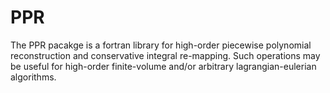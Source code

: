 # PPR
The PPR pacakge is a fortran library for high-order piecewise polynomial reconstruction and conservative integral re-mapping. Such operations may be useful for high-order finite-volume and/or arbitrary lagrangian-eulerian algorithms.
